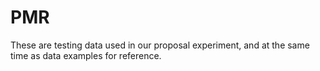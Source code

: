 # PMR
These are testing data used in our proposal experiment, and at the same time as data examples for reference.
